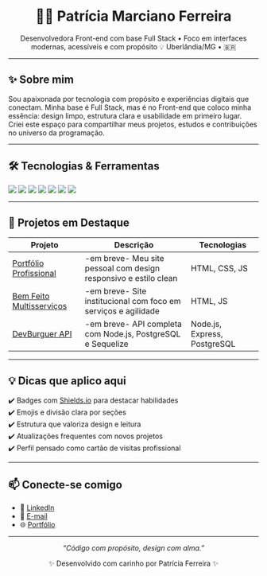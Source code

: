 <h1 align="center">👩‍💻 Patrícia Marciano Ferreira</h1>

<p align="center">
Desenvolvedora Front-end com base Full Stack • Foco em interfaces modernas, acessíveis e com propósito 💡  
Uberlândia/MG • 🇧🇷  
</p>

---

## ✨ Sobre mim

Sou apaixonada por tecnologia com propósito e experiências digitais que conectam. Minha base é Full Stack, mas é no Front-end que coloco minha essência: design limpo, estrutura clara e usabilidade em primeiro lugar.  
Criei este espaço para compartilhar meus projetos, estudos e contribuições no universo da programação.

---

## 🛠️ Tecnologias & Ferramentas

<div>
  <img src="https://img.shields.io/badge/HTML5-E34F26?style=flat&logo=html5&logoColor=white" />
  <img src="https://img.shields.io/badge/CSS3-1572B6?style=flat&logo=css3&logoColor=white" />
  <img src="https://img.shields.io/badge/JavaScript-F7DF1E?style=flat&logo=javascript&logoColor=black" />
  <img src="https://img.shields.io/badge/React-61DAFB?style=flat&logo=react&logoColor=black" />
  <img src="https://img.shields.io/badge/Node.js-339933?style=flat&logo=node.js&logoColor=white" />
  <img src="https://img.shields.io/badge/Git-F05032?style=flat&logo=git&logoColor=white" />
  <img src="https://img.shields.io/badge/PostgreSQL-336791?style=flat&logo=postgresql&logoColor=white" />
</div>

---

## 🚀 Projetos em Destaque

| Projeto | Descrição | Tecnologias |
|--------|-----------|-------------|
| [Portfólio Profissional](#) |-em breve- Meu site pessoal com design responsivo e estilo clean | HTML, CSS, JS |
| [Bem Feito Multisserviços](#) | -em breve- Site institucional com foco em serviços e agilidade | HTML, JS |
| [DevBurguer API](#) | -em breve- API completa com Node.js, PostgreSQL e Sequelize | Node.js, Express, PostgreSQL |

---

## 💡 Dicas que aplico aqui

✔️ Badges com [Shields.io](https://shields.io/) para destacar habilidades  
✔️ Emojis e divisão clara por seções  
✔️ Estrutura que valoriza design e leitura  
✔️ Atualizações frequentes com novos projetos  
✔️ Perfil pensado como cartão de visitas profissional

---

## 📫 Conecte-se comigo

- 💼 [LinkedIn](https://www.linkedin.com/in/pattymarwebdev)
- 📧 [E-mail](mailto:pattywebdesigner@gmail.com)
- 🌐 [Portfólio](https://pattymarwebdev.github.io/portfolio)

---

<p align="center"><em>“Código com propósito, design com alma.”</em></p>
<p align="center">✨ Desenvolvido com carinho por Patrícia Ferreira ✨</p>
